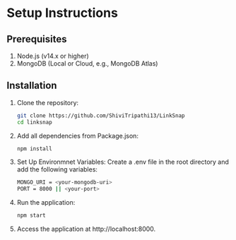 # Setup Instructions

## Prerequisites
1. Node.js (v14.x or higher)
2. MongoDB (Local or Cloud, e.g., MongoDB Atlas)

## Installation

1. Clone the repository:
   ```bash
   git clone https://github.com/ShiviTripathi13/LinkSnap
   cd linksnap

2. Add all dependencies from Package.json:
    ```bash
    npm install

3. Set Up Environmnet Variables: Create a .env file in the root directory and add the following variables:
    ```bash
    MONGO_URI = <your-mongodb-uri>
    PORT = 8000 || <your-port>

4. Run the application:
    ```bash
    npm start

5. Access the application at http://localhost:8000.

